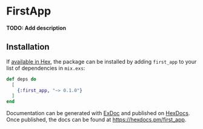 # FirstApp

**TODO: Add description**

## Installation

If [available in Hex](https://hex.pm/docs/publish), the package can be installed
by adding `first_app` to your list of dependencies in `mix.exs`:

```elixir
def deps do
  [
    {:first_app, "~> 0.1.0"}
  ]
end
```

Documentation can be generated with [ExDoc](https://github.com/elixir-lang/ex_doc)
and published on [HexDocs](https://hexdocs.pm). Once published, the docs can
be found at <https://hexdocs.pm/first_app>.

